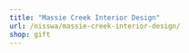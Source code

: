 ```yaml
---
title: "Massie Creek Interior Design"
url: /nisswa/massie-creek-interior-design/
shop: gift
---
```

